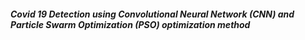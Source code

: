 ##### Covid 19 Detection using Convolutional Neural Network (CNN) and Particle Swarm Optimization (PSO) optimization method
